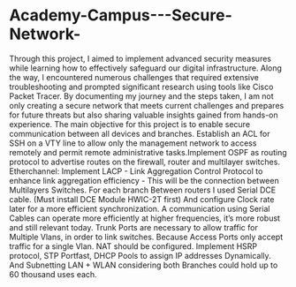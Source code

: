 # Academy-Campus---Secure-Network-
Through this project, I aimed to implement advanced security measures while learning how to effectively safeguard our digital infrastructure. Along the way, I encountered numerous challenges that required extensive troubleshooting and prompted significant research using tools like Cisco Packet Tracer. By documenting my journey and the steps taken, I am not only creating a secure network that meets current challenges and prepares for future threats but also sharing valuable insights gained from hands-on experience.
The main objective for this project is to enable secure communication between all devices and branches. Establish an ACL for SSH on a VTY line to allow only the management network to access remotely and permit remote administrative tasks.Implement OSPF as routing protocol to advertise routes on the firewall, router and multilayer switches. Etherchannel: Implement LACP - Link Aggregation Control Protocol to enhance link aggregation efficiency - This will be the connection between Multilayers Switches. For each branch Between routers I used  Serial DCE cable. (Must install DCE Module HWIC-2T first) And configure Clock rate later for a more efficient  synchronization. A communication using Serial Cables can operate more efficiently at higher frequencies, it’s more robust and still relevant today.   Trunk Ports are necessary to allow  traffic for Multiple Vlans, in order to link switches. Because  Access Ports only accept traffic for a single Vlan. NAT should be configured. Implement HSRP protocol, STP Portfast, DHCP Pools to assign IP addresses Dynamically. And Subnetting LAN + WLAN considering both Branches could hold up to 60 thousand uses each.  
